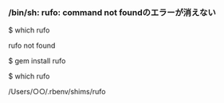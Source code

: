 ###  /bin/sh: rufo: command not foundのエラーが消えない

$ which rufo

rufo not found

$ gem install rufo

$ which rufo

/Users/○○/.rbenv/shims/rufo
